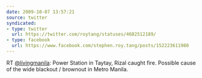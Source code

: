 ```yaml
---
date: 2009-10-07 13:57:21
source: twitter
syndicated:
- type: twitter
  url: https://twitter.com/roytang/statuses/4682512189/
- type: facebook
  url: https://www.facebook.com/stephen.roy.tang/posts/152223611980
---
```


RT [@livingmanila](https://twitter.com/livingmanila/): Power Station in Taytay, Rizal caught fire. Possible cause of the wide blackout / brownout in Metro Manila.